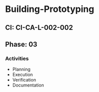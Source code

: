 # Building-Prototyping

## CI: CI-CA-L-002-002
## Phase: 03

### Activities
- Planning
- Execution
- Verification
- Documentation
